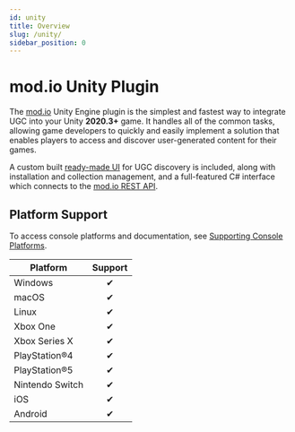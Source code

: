```yaml
---
id: unity
title: Overview
slug: /unity/
sidebar_position: 0
---
```


# mod.io Unity Plugin

The [mod.io](https://mod.io/) Unity Engine plugin is the simplest and fastest way to integrate UGC into your Unity **2020.3+** game. It handles all of the common tasks, allowing game developers to quickly and easily implement a solution that enables players to access and discover user-generated content for their games.

A custom built [ready-made UI](/unity/ugc-browser/) for UGC discovery is included, along with installation and collection management, and a full-featured C# interface which connects to the [mod.io REST API](https://docs.mod.io/restapiref/).

## Platform Support

To access console platforms and documentation, see [Supporting Console Platforms](/platforms/).

| Platform        | Support |
|-----------------|:-------:|
| Windows         | ✔       |
| macOS           | ✔       |
| Linux           | ✔       |
| Xbox One        | ✔       |
| Xbox Series X   | ✔       |
| PlayStation&reg;4   | ✔       |
| PlayStation&reg;5   | ✔       |
| Nintendo Switch | ✔       |
| iOS             | ✔       |
| Android         | ✔       |
